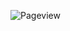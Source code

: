 ![Pageview](https://media.discordapp.net/attachments/1158773437515436103/1297597819640610846/Xnip2024-10-20_18-30-19.png?ex=671681a4&is=67153024&hm=7e2dedb361a68bcc819f8b9fbdc6e9889e5c44221ebae16410902f435951f8e0&=&format=webp&quality=lossless&width=1210&height=671)
